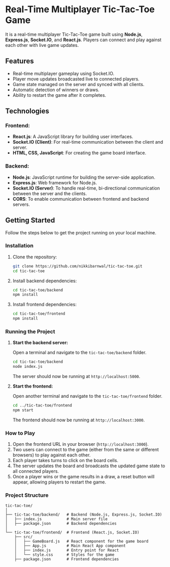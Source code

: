 # Real-Time Multiplayer Tic-Tac-Toe Game

It is a real-time multiplayer Tic-Tac-Toe game built using **Node.js**, **Express.js**, **Socket.IO**, and **React.js**. Players can connect and play against each other with live game updates. 

## Features

- Real-time multiplayer gameplay using Socket.IO.
- Player move updates broadcasted live to connected players.
- Game state managed on the server and synced with all clients.
- Automatic detection of winners or draws.
- Ability to restart the game after it completes.

## Technologies

### Frontend:
- **React.js**: A JavaScript library for building user interfaces.
- **Socket.IO (Client)**: For real-time communication between the client and server.
- **HTML, CSS, JavaScript**: For creating the game board interface.

### Backend:
- **Node.js**: JavaScript runtime for building the server-side application.
- **Express.js**: Web framework for Node.js.
- **Socket.IO (Server)**: To handle real-time, bi-directional communication between the server and the clients.
- **CORS**: To enable communication between frontend and backend servers.

## Getting Started

Follow the steps below to get the project running on your local machine.

### Installation

1. Clone the repository:

    ```bash
    git clone https://github.com/nikkibarnwal/tic-tac-toe.git
    cd tic-tac-toe
    ```

2. Install backend dependencies:

    ```bash
    cd tic-tac-toe/backend
    npm install
    ```

3. Install frontend dependencies:

    ```bash
    cd tic-tac-toe/frontend
    npm install
    ```

### Running the Project

1. **Start the backend server:**

    Open a terminal and navigate to the `tic-tac-toe/backend` folder.

    ```bash
    cd tic-tac-toe/backend
    node index.js
    ```

    The server should now be running at `http://localhost:5000`.

2. **Start the frontend:**

    Open another terminal and navigate to the `tic-tac-toe/frontend` folder.

    ```bash
    cd ../tic-tac-toe/frontend
    npm start
    ```

    The frontend should now be running at `http://localhost:3000`.

### How to Play

1. Open the frontend URL in your browser (`http://localhost:3000`).
2. Two users can connect to the game (either from the same or different browsers) to play against each other.
3. Each player takes turns to click on the board cells.
4. The server updates the board and broadcasts the updated game state to all connected players.
5. Once a player wins or the game results in a draw, a reset button will appear, allowing players to restart the game.

### Project Structure

```
tic-tac-toe/
│
├── tic-tac-toe/backend/   # Backend (Node.js, Express.js, Socket.IO)
│   ├── index.js           # Main server file
│   ├── package.json       # Backend dependencies
│
└── tic-tac-toe/frontend/  # Frontend (React.js, Socket.IO)
    ├── src/
    │   ├── GameBoard.js   # React component for the game board
    │   ├── App.js         # Main React App component
    │   ├── index.js       # Entry point for React
    │   └── style.css      # Styles for the game
    ├── package.json       # Frontend dependencies
```
